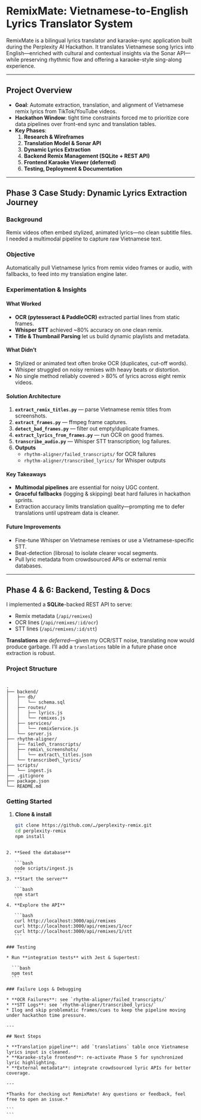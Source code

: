 # RemixMate: Vietnamese-to-English Lyrics Translator System

RemixMate is a bilingual lyrics translator and karaoke-sync application built during the Perplexity AI Hackathon. It translates Vietnamese song lyrics into English—enriched with cultural and contextual insights via the Sonar API—while preserving rhythmic flow and offering a karaoke-style sing-along experience.

---

## Project Overview

- **Goal**: Automate extraction, translation, and alignment of Vietnamese remix lyrics from TikTok/YouTube videos.
- **Hackathon Window**: tight time constraints forced me to prioritize core data pipelines over front-end sync and translation tables.
- **Key Phases**:
  1. **Research & Wireframes**  
  2. **Translation Model & Sonar API**  
  3. **Dynamic Lyrics Extraction**  
  4. **Backend Remix Management (SQLite + REST API)**  
  5. **Frontend Karaoke Viewer (deferred)**  
  6. **Testing, Deployment & Documentation**

---

## Phase 3 Case Study: Dynamic Lyrics Extraction Journey

### Background  
Remix videos often embed stylized, animated lyrics—no clean subtitle files. I needed a multimodal pipeline to capture raw Vietnamese text.

### Objective  
Automatically pull Vietnamese lyrics from remix video frames or audio, with fallbacks, to feed into my translation engine later.

### Experimentation & Insights  

#### What Worked  
- **OCR (pytesseract & PaddleOCR)** extracted partial lines from static frames.  
- **Whisper STT** achieved ~80% accuracy on one clean remix.  
- **Title & Thumbnail Parsing** let us build dynamic playlists and metadata.

#### What Didn’t  
- Stylized or animated text often broke OCR (duplicates, cut-off words).  
- Whisper struggled on noisy remixes with heavy beats or distortion.  
- No single method reliably covered > 80% of lyrics across eight remix videos.

#### Solution Architecture  
1. **`extract_remix_titles.py`** — parse Vietnamese remix titles from screenshots.  
2. **`extract_frames.py`** — ffmpeg frame captures.  
3. **`detect_bad_frames.py`** — filter out empty/duplicate frames.  
4. **`extract_lyrics_from_frames.py`** — run OCR on good frames.  
5. **`transcribe_audio.py`** — Whisper STT transcription; log failures.  
6. **Outputs**  
   - `rhythm-aligner/failed_transcripts/` for OCR failures  
   - `rhythm-aligner/transcribed_lyrics/` for Whisper outputs  

#### Key Takeaways  
- **Multimodal pipelines** are essential for noisy UGC content.  
- **Graceful fallbacks** (logging & skipping) beat hard failures in hackathon sprints.  
- Extraction accuracy limits translation quality—prompting me to defer translations until upstream data is cleaner.

#### Future Improvements  
- Fine-tune Whisper on Vietnamese remixes or use a Vietnamese-specific STT.  
- Beat-detection (librosa) to isolate clearer vocal segments.  
- Pull lyric metadata from crowdsourced APIs or external remix databases.

---

## Phase 4 & 6: Backend, Testing & Docs

I implemented a **SQLite**-backed REST API to serve:
- Remix metadata (`/api/remixes`)
- OCR lines (`/api/remixes/:id/ocr`)
- STT lines (`/api/remixes/:id/stt`)

**Translations** are _deferred_—given my OCR/STT noise, translating now would produce garbage. I’ll add a `translations` table in a future phase once extraction is robust.

### Project Structure

```

.
├── backend/
│   ├── db/
│   │   └── schema.sql
│   ├── routes/
│   │   ├── lyrics.js
│   │   └── remixes.js
│   ├── services/
│   │   └── remixService.js
│   └── server.js
├── rhythm-aligner/
│   ├── failed\_transcripts/
│   ├── remix\_screenshots/
│   │   └── extract\_titles.json
│   └── transcribed\_lyrics/
├── scripts/
│   └── ingest.js
├── .gitignore
├── package.json
└── README.md

````

### Getting Started

1. **Clone & install**  
   ```bash
   git clone https://github.com/…/perplexity-remix.git
   cd perplexity-remix
   npm install
````

2. **Seed the database**

   ```bash
   node scripts/ingest.js
   ```
3. **Start the server**

   ```bash
   npm start
   ```
4. **Explore the API**

   ```bash
   curl http://localhost:3000/api/remixes
   curl http://localhost:3000/api/remixes/1/ocr
   curl http://localhost:3000/api/remixes/1/stt
   ```

### Testing

* Run **integration tests** with Jest & Supertest:

  ```bash
  npm test
  ```

### Failure Logs & Debugging

* **OCR Failures**: see `rhythm-aligner/failed_transcripts/`
* **STT Logs**: see `rhythm-aligner/transcribed_lyrics/`
* Ilog and skip problematic frames/cues to keep the pipeline moving under hackathon time pressure.

---

## Next Steps

* **Translation pipeline**: add `translations` table once Vietnamese lyrics input is cleaned.
* **Karaoke-style frontend**: re-activate Phase 5 for synchronized lyric highlighting.
* **External metadata**: integrate crowdsourced lyric APIs for better coverage.

---

*Thanks for checking out RemixMate! Any questions or feedback, feel free to open an issue.*

```
```
